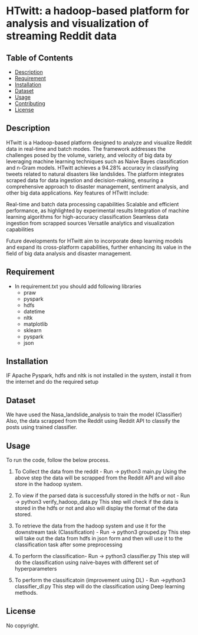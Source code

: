 # HTwitt: a hadoop-based platform for analysis and visualization of streaming Reddit data

## Table of Contents
- [Description](#description)
- [Requirement](#requirement.txt)
- [Installation](#installation)
- [Dataset](#dataset)
- [Usage](#usage)
- [Contributing](#contributing)
- [License](#license)

## Description
HTwitt is a Hadoop-based platform designed to analyze and visualize Reddit data in real-time and batch modes. The framework addresses the challenges posed by the volume, variety, and velocity of big data by leveraging machine learning techniques such as Naive Bayes classification and n-Gram models.
HTwitt achieves a 94.28% accuracy in classifying tweets related to natural disasters like landslides. The platform integrates scraped data for data ingestion and decision-making, ensuring a comprehensive approach to disaster management, sentiment analysis, and other big data applications.
Key features of HTwitt include:

Real-time and batch data processing capabilities
Scalable and efficient performance, as highlighted by experimental results
Integration of machine learning algorithms for high-accuracy classification
Seamless data ingestion from scrapped sources
Versatile analytics and visualization capabilities

Future developments for HTwitt aim to incorporate deep learning models and expand its cross-platform capabilities, further enhancing its value in the field of big data analysis and disaster management.

## Requirement
- In requirement.txt you should add following libraries
    - praw
    - pyspark
    - hdfs
    - datetime
    - nltk
    - matplotlib
    - sklearn
    - pyspark
    - json
    
## Installation
IF Apache Pyspark, hdfs and nltk is not installed in the system, install it from the internet and do the required setup

## Dataset
We have used the Nasa_landslide_analysis to train the model (Classifier)
Also, the data scrapped from the Reddit using Reddit API to classify the posts using trained classifier.

## Usage
To run the code, follow the below process.
1) To Collect the data from the reddit -  Run -> python3 main.py
Using the above step the data will be scrapped from the Reddit API and will also store in the hadoop system.

2) To view if the parsed data is successfully stored in the hdfs or not -  Run -> python3 verify_hadoop_data.py
This step will check if the data is stored in the hdfs or not and also will display the format of the data stored.

3) To retrieve the data from the hadoop system and use it for the downstream task (Classification) - Run -> python3  grouped.py
This step will take out the data from hdfs in json form and then will use it to the classification task after some preprocessing

4) To perform the classification-  Run -> python3 classifier.py
This step will do the classification using naive-bayes with different set of hyperparameters

5) To perform the classificatoin (improvement using DL) - Run ->python3 classifier_dl.py
This step will do the classification using Deep learning methods. 

## License
No copyright.
